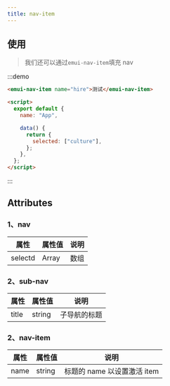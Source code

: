 ```yaml
---
title: nav-item
---
```


## 使用

> 我们还可以通过`emui-nav-item`填充 nav

:::demo

```html
<emui-nav-item name="hire">测试</emui-nav-item>

<script>
  export default {
    name: "App",

    data() {
      return {
        selected: ["culture"],
      };
    },
  };
</script>
```

:::

## Attributes

### 1、nav

| 属性    | 属性值 | 说明 |
| ------- | ------ | ---- |
| selectd | Array  | 数组 |

### 2、sub-nav

| 属性  | 属性值 | 说明         |
| ----- | ------ | ------------ |
| title | string | 子导航的标题 |

### 2、nav-item

| 属性 | 属性值 | 说明                        |
| ---- | ------ | --------------------------- |
| name | string | 标题的 name 以设置激活 item |
